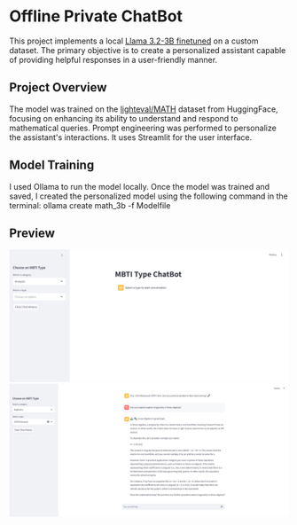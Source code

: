 # Offline Private ChatBot

This project implements a local [Llama 3.2-3B finetuned](https://github.com/ramandrosoa/Offline-Private-ChatBot/blob/main/Untitled13.ipynb) on a custom dataset. 
The primary objective is to create a personalized assistant capable of providing helpful responses in a user-friendly manner.  

## Project Overview

The model was trained on the [lighteval/MATH](https://huggingface.co/datasets/lighteval/MATH) dataset from HuggingFace, focusing on enhancing its ability to understand and respond to mathematical queries.
Prompt engineering was performed to personalize the assistant's interactions.
It uses Streamlit for the user interface. 

## Model Training
I used Ollama to run the model locally. Once the model was trained and saved, I created the personalized model using the following command in the terminal: ollama create math_3b -f Modelfile

## Preview

![ChatBot Interface](MBTI-screenshot1.PNG)
![ChatBot Interface1](MBTI-screenshot.PNG)


